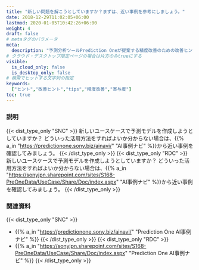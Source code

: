 ```yaml
---
title: "新しい問題を解こうとしていますか？まずは、近い事例を参考にしましょう。"
date: 2018-12-29T11:02:05+06:00
lastmod: 2020-01-05T10:42:26+06:00
weight: 4
draft: false
# metaタグのパラメータ
meta:
  description: "予測分析ツールPrediction Oneが提案する精度改善のための改善ヒントについて説明するページです。"
# クラウド・デスクトップ限定ページの場合は片方のみtrueにする
visible:
  is_cloud_only: false
  is_desktop_only: false
# 検索でヒットする文字列の指定
keywords:
  ["ヒント","改善ヒント","tips","精度改善","寄与度"]
toc: true
---
```


### 説明

{{< dist_type_only "SNC" >}}
新しいユースケースで予測モデルを作成しようとしていますか？
どういった活用方法をすればよいか分からない場合は、{{% a_in "https://predictionone.sony.biz/ainavi/" "AI事例ナビ" %}}から近い事例を確認してみましょう。
{{< /dist_type_only >}}
{{< dist_type_only "RDC" >}}
新しいユースケースで予測モデルを作成しようとしていますか？
どういった活用方法をすればよいか分からない場合は、{{% a_in "https://sonyjpn.sharepoint.com/sites/S168-PreOneData/UseCase/Share/Doc/index.aspx" "AI事例ナビ" %}}から近い事例を確認してみましょう。
{{< /dist_type_only >}}

### 関連資料

{{< dist_type_only "SNC" >}}
- {{% a_in "https://predictionone.sony.biz/ainavi/" "Prediction One AI事例ナビ" %}}
{{< /dist_type_only >}}
{{< dist_type_only "RDC" >}}
- {{% a_in "https://sonyjpn.sharepoint.com/sites/S168-PreOneData/UseCase/Share/Doc/index.aspx" "Prediction One AI事例ナビ" %}}
{{< /dist_type_only >}}

